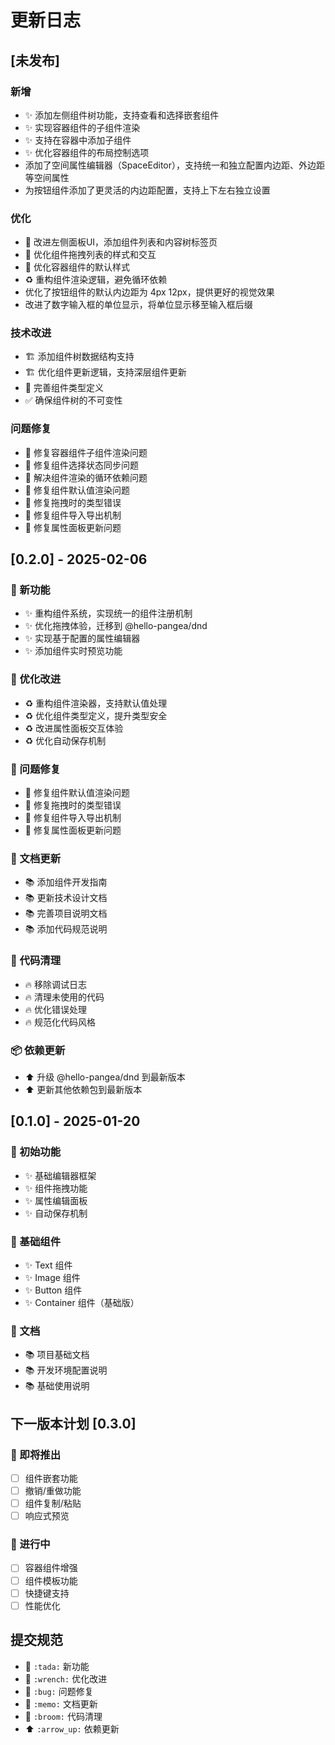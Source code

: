 # 更新日志

## [未发布]

### 新增
- ✨ 添加左侧组件树功能，支持查看和选择嵌套组件
- ✨ 实现容器组件的子组件渲染
- ✨ 支持在容器中添加子组件
- ✨ 优化容器组件的布局控制选项
- 添加了空间属性编辑器（SpaceEditor），支持统一和独立配置内边距、外边距等空间属性
- 为按钮组件添加了更灵活的内边距配置，支持上下左右独立设置

### 优化
- 💄 改进左侧面板UI，添加组件列表和内容树标签页
- 💄 优化组件拖拽列表的样式和交互
- 💄 优化容器组件的默认样式
- ♻️ 重构组件渲染逻辑，避免循环依赖
- 优化了按钮组件的默认内边距为 4px 12px，提供更好的视觉效果
- 改进了数字输入框的单位显示，将单位显示移至输入框后缀

### 技术改进
- 🏗️ 添加组件树数据结构支持
- 🏗️ 优化组件更新逻辑，支持深层组件更新
- 🔧 完善组件类型定义
- ✅ 确保组件树的不可变性

### 问题修复
- 🐛 修复容器组件子组件渲染问题
- 🐛 修复组件选择状态同步问题
- 🐛 解决组件渲染的循环依赖问题
- 🐛 修复组件默认值渲染问题
- 🐛 修复拖拽时的类型错误
- 🐛 修复组件导入导出机制
- 🐛 修复属性面板更新问题

## [0.2.0] - 2025-02-06

### 🎉 新功能
- ✨ 重构组件系统，实现统一的组件注册机制
- ✨ 优化拖拽体验，迁移到 @hello-pangea/dnd
- ✨ 实现基于配置的属性编辑器
- ✨ 添加组件实时预览功能

### 🔧 优化改进
- ♻️ 重构组件渲染器，支持默认值处理
- ♻️ 优化组件类型定义，提升类型安全
- ♻️ 改进属性面板交互体验
- ♻️ 优化自动保存机制

### 🐛 问题修复
- 🐛 修复组件默认值渲染问题
- 🐛 修复拖拽时的类型错误
- 🐛 修复组件导入导出机制
- 🐛 修复属性面板更新问题

### 📝 文档更新
- 📚 添加组件开发指南
- 📚 更新技术设计文档
- 📚 完善项目说明文档
- 📚 添加代码规范说明

### 🧹 代码清理
- 🔥 移除调试日志
- 🔥 清理未使用的代码
- 🔥 优化错误处理
- 🔥 规范化代码风格

### 📦 依赖更新
- ⬆️ 升级 @hello-pangea/dnd 到最新版本
- ⬆️ 更新其他依赖包到最新版本

## [0.1.0] - 2025-01-20

### 🎉 初始功能
- ✨ 基础编辑器框架
- ✨ 组件拖拽功能
- ✨ 属性编辑面板
- ✨ 自动保存机制

### 🔧 基础组件
- ✨ Text 组件
- ✨ Image 组件
- ✨ Button 组件
- ✨ Container 组件（基础版）

### 📝 文档
- 📚 项目基础文档
- 📚 开发环境配置说明
- 📚 基础使用说明

## 下一版本计划 [0.3.0]

### 🚀 即将推出
- [ ] 组件嵌套功能
- [ ] 撤销/重做功能
- [ ] 组件复制/粘贴
- [ ] 响应式预览

### 🔄 进行中
- [ ] 容器组件增强
- [ ] 组件模板功能
- [ ] 快捷键支持
- [ ] 性能优化

## 提交规范

- 🎉 `:tada:` 新功能
- 🔧 `:wrench:` 优化改进
- 🐛 `:bug:` 问题修复
- 📝 `:memo:` 文档更新
- 🧹 `:broom:` 代码清理
- ⬆️ `:arrow_up:` 依赖更新 